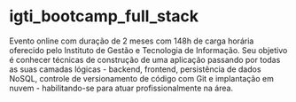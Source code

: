 # igti_bootcamp_full_stack
Evento online com duração de 2 meses com 148h de carga horária oferecido pelo Instituto de Gestão e Tecnologia de Informação. Seu objetivo é conhecer técnicas de construção de uma aplicação passando por todas as suas camadas lógicas - backend, frontend, persistência de dados NoSQL, controle de versionamento de código com Git e implantação em nuvem - habilitando-se para atuar profissionalmente na área.
